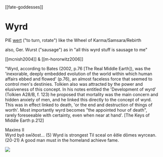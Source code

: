 [[fate-goddesses]]
# Wyrd
PIE [wert](https://en.wiktionary.org/wiki/Reconstruction:Proto-Indo-European/wert-) ("to turn, rotate") like the Wheel of Karma/Samsara/Rebirth

also, Ger. Wurst ("sausage") as in "all this wyrd stuff is sausage to me"


[[mcnish2004]] & [[m-hororwitz2006]]

"Wyrd, according to Bates (2002, p.76 [The Real Middle Earth]), was the 'inexorable, deeply embedded evolution of the world within which human affairs ebbed and flowed' (p.76), an almost faceless force that seemed to control men's destinies. Tolkien also was attracted by the power and elusiveness of this concept. In his notes entitled the 'Development of wyrd' (Tolkien A28/B, f. 123) he proposed that mortality was the main concern and hidden anxiety of men, and he linked this directly to the concept of wyrd. This was in effect linked to death, 'or the end and destruction of things of worth'. Most importantly wyrd becomes "the appointed hour of death", rarely foreseeable with certainty, even when near at hand'. [The Keys of Middle Earth p.212]


Maxims II	
Wyrd byð swīðost... (5)	Wyrd is strongest
Til sceal on ēðle dōmes wyrcean. (20-21)	A good man must in the homeland achieve fame.


![](a/290864.jpeg)